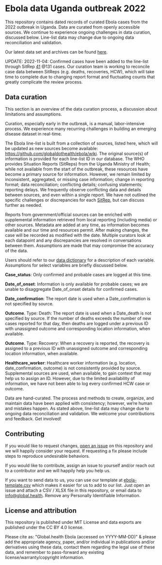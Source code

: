 # Ebola data Uganda outbreak 2022

This repository contains dated records of curated Ebola cases from the 2022 outbreak in Uganda. Data are curated from openly accessible sources. We continue to experience ongoing challenges in data curation, discussed below. Line-list data may change due to ongoing data reconciliation and validation. 

Our latest data set and archives can be found [here](https://3mmuwilir3.execute-api.eu-central-1.amazonaws.com/web).

UPDATE:
2022-11-04: Confirmed cases have been added to the line-list through SitRep [41](https://www.afro.who.int/sites/default/files/2022-11/Ug_EVD_SitRep%2341.pdf) @131 cases. Our curation team is working to reconcile case data between SitReps (e.g. deaths, recoveries, HCW), which will take time to complete due to changing report format and fluctuating counts that greatly complicate the review process.

## Data curation
This section is an overview of the data curation process, a discussion about limitations and assumptions.

Curation, especially early in the outbreak, is a manual, labor-intensive process. We experience many recurring challenges in building an emerging disease dataset in real-time.

The Ebola line-list is built from a collection of sources, listed here, which will be updated as new sources become available: https://github.com/globaldothealth/ebola/wiki. The original source(s) of information is provided for each line-list ID in our database. The WHO provides Situation Reports (SitReps) from the Uganda Ministry of Health; while not available from the start of the outbreak, these resources have become a primary source for information. However, we remain limited by inconsistent, aggregated, or missing case information; change in reporting format; data reconciliation; conflicting details; confusing statements; reporting delays. We frequently observe conflicting data and details between sources, and even within a single report. We have not outlined the specific challenges or discrepancies for each [SitRep](https://www.afro.who.int/countries/publications?country=879), but can discuss further as needed.

Reports from government/official sources can be enriched with supplemental information retrieved from local reporting (including media) or other sources. Metadata are added at any time, as information becomes available and our time and resources permit. After making changes, the case will be recorded as modified with the date. Multiple curators look at each datapoint and any discrepancies are resolved in conversations between them. Assumptions are made that may compromise the accuracy of the data. 

Users should refer to our [data dictionary](data_dictionary.yml) for a description of each variable. Assumptions for select variables are briefly discussed below.

**Case_status**: Only confirmed and probable cases are logged at this time. 

**Date_of_onset**: Information is only available for probable cases; we are unable to disaggregate Date_of_onset details for confirmed cases.  

**Date_confirmation**: The report date is used when a Date_confirmation is not specified by source.

**Outcome**. Type: Death: The report date is used when a Date_death is not specified by source. If the number of deaths exceeds the number of new cases reported for that day, then deaths are logged under a previous ID with unassigned outcome and corresponding location information, when available.

**Outcome**. Type: Recovery: When a recovery is reported, the recovery is assigned to a previous ID with unassigned outcome and corresponding location information, when available.

**Healthcare_worker**: Healthcare worker information (e.g. location, date_confirmation, outcome) is not consistently provided by source. Supplemental sources are used, when available, to gain context that may help us to assign an ID. However, due to the limited availability of information, we have not been able to log every confirmed HCW case or outcome. 

Data are hand-curated. The process and methods to create, organize, and maintain data have been applied with consistency; however, we’re human and mistakes happen. As stated above, line-list data may change due to ongoing data reconciliation and validation. We welcome your contributions and feedback. Get involved!

## Contributing

If you would like to request changes, [open an issue](https://github.com/globaldothealth/ebola/issues/new) on this repository and we will happily consider your request. 
If requesting a fix please include steps to reproduce undesirable behaviors.

If you would like to contribute, assign an issue to yourself and/or reach out to a contributor and we will happily help you help us.

If you want to send data to us, you can use our template at [ebola-template.csv](ebola-template.csv) which makes
it easier for us to add to our list. Just open an issue and attach a CSV / XLSX file in this repository,
or email data to info@global.health. Remove any Personally Identifiable Information.

## License and attribution

This repository is published under MIT License and data exports are published under the CC BY 4.0 license.

Please cite as: "Global.health Ebola (accessed on YYYY-MM-DD)" & please add the appropriate agency, paper, and/or individual in publications and/or derivatives using these data, contact them regarding the legal use of these data, and remember to pass-forward any existing license/warranty/copyright information.
